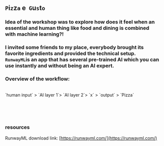 ## `P`i`z`z`a` e &nbsp;`G`u`s`t`o`

### Idea of the workshop was to explore how does it feel when an essential and human thing like food and dining is combined with machine learning?!
### I invited some friends to my place, everybody brought its favorite ingredients and provided the technical setup. `RunwayML`is an app that has several pre-trained AI which you can use instantly and without being an AI expert.
### Overview of the workflow:
<br>
`human input` > `AI layer 1`> `AI layer 2`> `x` > `output` > `Pizza`  

<br><br><br>

### resources   
RunwayML download link: [https://runwayml.com/](https://runwayml.com/)     



